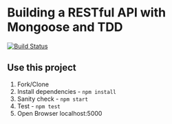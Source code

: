 # Building a RESTful API with Mongoose and TDD

[![Build Status](https://travis-ci.org/khairultp/nodejs-rest-api-tdd.svg?branch=master)](https://travis-ci.org/khairultp/nodejs-rest-api-tdd)

## Use this project

1. Fork/Clone
2. Install dependencies - `npm install`
3. Sanity check - `npm start`
4. Test - `npm test`
5. Open Browser localhost:5000
